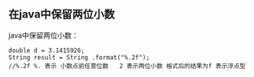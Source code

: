 ## 在java中保留两位小数

java中保留两位小数：
```
double d = 3.1415926;
String result = String .format("%.2f");
//%.2f %. 表示 小数点前任意位数   2 表示两位小数 格式后的结果为f 表示浮点型
```
